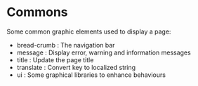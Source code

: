 # Commons

Some common graphic elements used to display a page:
* bread-crumb : The navigation bar
* message : Display error, warning and information messages
* title : Update the page title
* translate : Convert key to localized string
* ui : Some graphical libraries to enhance behaviours

